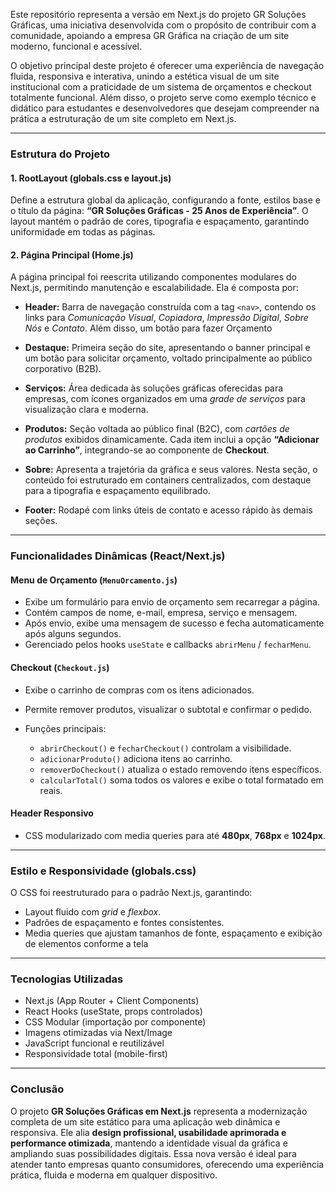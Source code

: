 
Este repositório representa a versão em Next.js do projeto GR Soluções Gráficas, uma iniciativa desenvolvida com o propósito de contribuir com a comunidade, apoiando a empresa GR Gráfica na criação de um site moderno, funcional e acessível.

O objetivo principal deste projeto é oferecer uma experiência de navegação fluida, responsiva e interativa, unindo a estética visual de um site institucional com a praticidade de um sistema de orçamentos e checkout totalmente funcional. Além disso, o projeto serve como exemplo técnico e didático para estudantes e desenvolvedores que desejam compreender na prática a estruturação de um site completo em Next.js.

---

### Estrutura do Projeto

#### 1. RootLayout (globals.css e layout.js)

Define a estrutura global da aplicação, configurando a fonte, estilos base e o título da página:
**“GR Soluções Gráficas - 25 Anos de Experiência”**.
O layout mantém o padrão de cores, tipografia e espaçamento, garantindo uniformidade em todas as páginas.

#### 2. Página Principal (Home.js)

A página principal foi reescrita utilizando componentes modulares do Next.js, permitindo manutenção e escalabilidade.
Ela é composta por:

* **Header:** Barra de navegação construída com a tag `<nav>`, contendo os links para *Comunicação Visual*, *Copiadora*, *Impressão Digital*, *Sobre Nós* e *Contato*.
Além disso, um botão para fazer Orçamento

* **Destaque:** Primeira seção do site, apresentando o banner principal e um botão para solicitar orçamento, voltado principalmente ao público corporativo (B2B).

* **Serviços:** Área dedicada às soluções gráficas oferecidas para empresas, com ícones organizados em uma *grade de serviços* para visualização clara e moderna.

* **Produtos:** Seção voltada ao público final (B2C), com *cartões de produtos* exibidos dinamicamente.
  Cada item inclui a opção **“Adicionar ao Carrinho”**, integrando-se ao componente de **Checkout**.

* **Sobre:** Apresenta a trajetória da gráfica e seus valores.
  Nesta seção, o conteúdo foi estruturado em containers centralizados, com destaque para a tipografia e espaçamento equilibrado.

* **Footer:** Rodapé com links úteis de contato e acesso rápido às demais seções.

---

### Funcionalidades Dinâmicas (React/Next.js)

#### Menu de Orçamento (`MenuOrcamento.js`)

* Exibe um formulário para envio de orçamento sem recarregar a página.
* Contém campos de nome, e-mail, empresa, serviço e mensagem.
* Após envio, exibe uma mensagem de sucesso e fecha automaticamente após alguns segundos.
* Gerenciado pelos hooks `useState` e callbacks `abrirMenu` / `fecharMenu`.

#### Checkout (`Checkout.js`)

* Exibe o carrinho de compras com os itens adicionados.
* Permite remover produtos, visualizar o subtotal e confirmar o pedido.
* Funções principais:

  * `abrirCheckout()` e `fecharCheckout()` controlam a visibilidade.
  * `adicionarProduto()` adiciona itens ao carrinho.
  * `removerDoCheckout()` atualiza o estado removendo itens específicos.
  * `calcularTotal()` soma todos os valores e exibe o total formatado em reais.

#### Header Responsivo

* CSS modularizado com media queries para até **480px**, **768px** e **1024px**.

---

### Estilo e Responsividade (globals.css)

O CSS foi reestruturado para o padrão Next.js, garantindo:

* Layout fluido com *grid* e *flexbox*.
* Padrões de espaçamento e fontes consistentes.
* Media queries que ajustam tamanhos de fonte, espaçamento e exibição de elementos conforme a tela

---

### Tecnologias Utilizadas

* Next.js (App Router + Client Components)
* React Hooks (useState, props controlados)
* CSS Modular (importação por componente)
* Imagens otimizadas via Next/Image
* JavaScript funcional e reutilizável
* Responsividade total (mobile-first)

---

### Conclusão

O projeto **GR Soluções Gráficas em Next.js** representa a modernização completa de um site estático para uma aplicação web dinâmica e responsiva.
Ele alia **design profissional, usabilidade aprimorada e performance otimizada**, mantendo a identidade visual da gráfica e ampliando suas possibilidades digitais.
Essa nova versão é ideal para atender tanto empresas quanto consumidores, oferecendo uma experiência prática, fluida e moderna em qualquer dispositivo.

